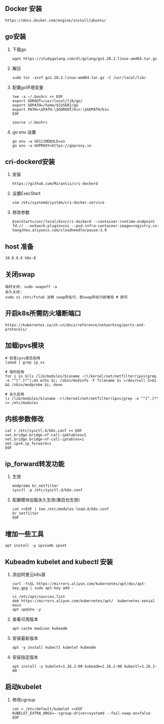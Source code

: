 ## Docker 安装

```shell
https://docs.docker.com/engine/install/ubuntu/
```



## go安装

1. 下载go

   ```shell
   wget https://studygolang.com/dl/golang/go1.20.2.linux-amd64.tar.gz
   ```

2. 解压

   ```shell
   sudo tar -zxvf go1.20.2.linux-amd64.tar.gz -C /usr/local/lib/	
   ```

3. 配置go环境变量

   ```shell
   tee -a ~/.bashrc << EOF
   export GOROOT=/usr/local/lib/go/
   export GOPATH=/home/${USER}/go
   export PATH=\$PATH:\$GOROOT/bin:\$GOPATH/bin
   EOF
   ```

   ```shell
   source ~/.bashrc
   ```

4. go env 设置

   ```shell
   go env -w GO111MODULE=on
   go env -w GOPROXY=https://goproxy.io
   ```

   

## cri-dockerd安装

1. 安装

   ```shell
   https://github.com/Mirantis/cri-dockerd
   ```

2. 设置ExecStart

   ```shell
   vim /etc/systemd/system/cri-docker.service
   ```

3. 修改参数

   ```shell
   ExecStart=/usr/local/bin/cri-dockerd --container-runtime-endpoint fd:// --network-plugin=cni --pod-infra-container-image=registry.cn-hangzhou.aliyuncs.com/cloudneedle/pause:3.9
   ```



## host 准备

```shell
10.0.8.8 k8s-8
```



## 关闭swap

```shell
临时关闭: sudo swapoff -a
永久关闭：
sudo vi /etc/fstab 注释 swap所在行，即swap所在行前增加 # 即可
```



## 开启k8s所需防火墙断端口

```shell
https://kubernetes.io/zh-cn/docs/reference/networking/ports-and-protocols/
```



## 加载ipvs模块

```shell
# 检查ipvs是否启用
lsmod | grep ip_vs

# 临时启用
for i in $(ls /lib/modules/$(uname -r)/kernel/net/netfilter/ipvs|grep -o "^[^.]*");do echo $i; /sbin/modinfo -F filename $i >/dev/null 2>&1 && /sbin/modprobe $i; done

# 永久启用
ls /lib/modules/$(uname -r)/kernel/net/netfilter/ipvs|grep -o "^[^.]*" >> /etc/modules
```



## 内核参数修改

```shell
cat > /etc/sysctl.d/k8s.conf << EOF
net.bridge.bridge-nf-call-ip6tables=1
net.bridge.bridge-nf-call-iptables=1
net.ipv4.ip_forward=1
EOF
```



## ip_forward转发功能

1. 生效

   ```shell
   modprobe br_netfilter
   sysctl -p /etc/sysctl.d/k8s.conf
   ```

2. 配置模块加载永久生效(重启也生效)

   ```shell
   cat <<EOF | tee /etc/modules-load.d/k8s.conf
   br_netfilter
   EOF
   ```



## 增加一些工具

```shell
apt install -y ipvsadm ipset
```



## Kubeadm kubelet and kubectl 安装

1. 添加阿里云k8s源

   ```shell
   curl -fsSL https://mirrors.aliyun.com/kubernetes/apt/doc/apt-key.gpg | sudo apt-key add - 
   ```

   ```shell
   vi /etc/apt/sources.list
   deb https://mirrors.aliyun.com/kubernetes/apt/  kubernetes-xenial main
   apt update -y
   ```

2. 查看可用版本

   ```shell
   apt-cache madison kubeadm
   ```

3. 安装最新版本

   ```shell
   apt -y install kubectl kubelet kubeadm
   ```

4. 安装指定版本

   ```shell
   apt install -y kubelet=1.26.2-00 kubeadm=1.26.2-00 kubectl=1.26.2-00
   ```

## 启动kubelet

1. 修改cgroup

   ```shell
   cat > /etc/default/kubelet <<EOF
   KUBELET_EXTRA_ARGS=--cgroup-driver=systemd --fail-swap-on=false
   EOF
   ```

   

